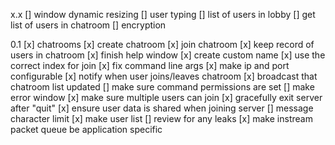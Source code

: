 x.x
[] window dynamic resizing
[] user typing
[] list of users in lobby
[] get list of users in chatroom
[] encryption

0.1
[x] chatrooms
[x] create chatroom
[x] join chatroom
[x] keep record of users in chatroom
[x] finish help window
[x] create custom name
[x] use the correct index for join
[x] fix command line args
[x] make ip and port configurable
[x] notify when user joins/leaves chatroom
[x] broadcast that chatroom list updated
[] make sure command permissions are set
[] make error window
[x] make sure multiple users can join
[x] gracefully exit server after "quit"
[x] ensure user data is shared when joining server
[] message character limit
[x] make user list
[] review for any leaks
[x] make instream packet queue be application specific

